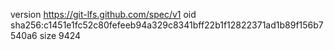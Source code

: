 version https://git-lfs.github.com/spec/v1
oid sha256:c1451e1fc52c80fefeeb94a329c8341bff22b1f12822371ad1b89f156b7540a6
size 9424
